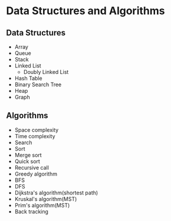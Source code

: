 # Data Structures and Algorithms  
## Data Structures 
* Array
* Queue
* Stack 
* Linked List
  * Doubly Linked List
* Hash Table
* Binary Search Tree
* Heap
* Graph

## Algorithms
* Space complexity 
* Time complexity
* Search 
* Sort
* Merge sort   
* Quick sort
* Recursive call 
* Greedy algorithm
* BFS
* DFS
* Dijkstra's algorithm(shortest path)
* Kruskal's algorithm(MST)
* Prim's algorithm(MST)
* Back tracking
